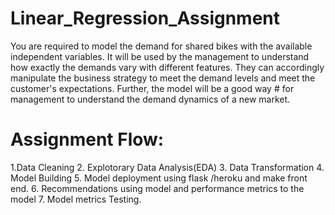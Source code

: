 # Linear_Regression_Assignment

You are required to model the demand for shared bikes with the available independent variables. It will be used by the management to understand how exactly the demands vary with different features. They can accordingly manipulate the business strategy to meet the demand levels and meet the customer's expectations. Further, the model will be a good way # for management to understand the demand dynamics of a new market. 


# Assignment Flow:
1.Data Cleaning
2. Explotorary Data Analysis(EDA)
3. Data Transformation
4. Model Building
5. Model deployment using flask /heroku and make front end.
6. Recommendations using model and performance metrics to the model
7. Model metrics Testing.


